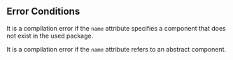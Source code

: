 
## Error Conditions

It is a compilation error if the `name` attribute specifies a component that does not exist in the used package.

It is a compilation error if the `name` attribute refers to an abstract component.
